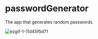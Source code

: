 # passwordGenerator
The app that generates random passwords.



![ezgif-1-11d45f5d71](https://user-images.githubusercontent.com/74924358/167912486-2b9de194-5547-4d42-b89c-6dc091b71445.gif)
